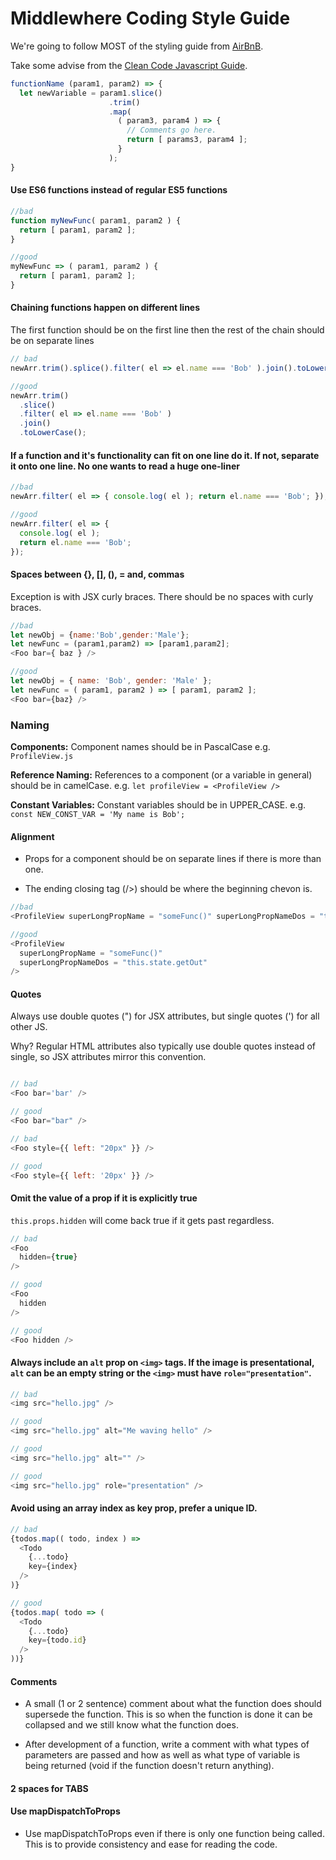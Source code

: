 # Middlewhere Coding Style Guide
We're going to follow MOST of the styling guide from [AirBnB](https://github.com/airbnb/javascript/tree/master/react).

Take some advise from the [Clean Code Javascript Guide](https://github.com/ryanmcdermott/clean-code-javascript).
```js
functionName (param1, param2) => {
  let newVariable = param1.slice()
                      .trim()
                      .map( 
                        ( param3, param4 ) => { 
                          // Comments go here.
                          return [ params3, param4 ];
                        }
                      );
}
```

#### Use ES6 functions instead of regular ES5 functions 

```js
//bad
function myNewFunc( param1, param2 ) {
  return [ param1, param2 ];
}

//good 
myNewFunc => ( param1, param2 ) {
  return [ param1, param2 ];
}
```

#### Chaining functions happen on different lines
The first function should be on the first line then the rest of the chain should be on separate lines

```js
// bad
newArr.trim().splice().filter( el => el.name === 'Bob' ).join().toLowerCase();

//good
newArr.trim()
  .slice()
  .filter( el => el.name === 'Bob' )
  .join()
  .toLowerCase();
```

#### If a function and it's functionality can fit on one line do it. If not, separate it onto one line. No one wants to read a huge one-liner

```js
//bad
newArr.filter( el => { console.log( el ); return el.name === 'Bob'; });

//good
newArr.filter( el => {
  console.log( el );
  return el.name === 'Bob';
});
```
#### Spaces between {}, [], (), = and, commas
Exception is with JSX curly braces. There should be no spaces with curly braces.

```js
//bad
let newObj = {name:'Bob',gender:'Male'};
let newFunc = (param1,param2) => [param1,param2];
<Foo bar={ baz } />

//good
let newObj = { name: 'Bob', gender: 'Male' };
let newFunc = ( param1, param2 ) => [ param1, param2 ];
<Foo bar={baz} />

```
### Naming 
**Components:** Component names should be in PascalCase e.g. `ProfileView.js`

**Reference Naming:** References to a component (or a variable in general) should be in camelCase. e.g. `let profileView = <ProfileView />`

**Constant Variables:** Constant variables should be in UPPER_CASE. e.g. `const NEW_CONST_VAR = 'My name is Bob';`

#### Alignment
* Props for a component should be on separate lines if there is more than one.

* The ending closing tag (/>) should be where the beginning chevon is. 



```js
//bad
<ProfileView superLongPropName = "someFunc()" superLongPropNameDos = "this.state.getOut" />

//good
<ProfileView 
  superLongPropName = "someFunc()" 
  superLongPropNameDos = "this.state.getOut" 
/>
```
#### Quotes
Always use double quotes (") for JSX attributes, but single quotes (') for all other JS.

Why? Regular HTML attributes also typically use double quotes instead of single, so JSX attributes mirror this convention.

```js

// bad
<Foo bar='bar' />

// good
<Foo bar="bar" />

// bad
<Foo style={{ left: "20px" }} />

// good
<Foo style={{ left: '20px' }} />
```

#### Omit the value of a prop if it is explicitly true
`this.props.hidden` will come back true if it gets past regardless.
```js
// bad
<Foo
  hidden={true}
/>

// good
<Foo
  hidden
/>

// good
<Foo hidden />

```

#### Always include an `alt` prop on `<img>` tags. If the image is presentational, `alt` can be an empty string or the `<img>` must have `role="presentation"`.
```js
// bad
<img src="hello.jpg" />

// good
<img src="hello.jpg" alt="Me waving hello" />

// good
<img src="hello.jpg" alt="" />

// good
<img src="hello.jpg" role="presentation" />
```

#### Avoid using an array index as key prop, prefer a unique ID.

```js
// bad
{todos.map(( todo, index ) =>
  <Todo
    {...todo}
    key={index}
  />
)}

// good
{todos.map( todo => (
  <Todo
    {...todo}
    key={todo.id}
  />
))}
```

#### Comments
* A small (1 or 2 sentence) comment about what the function does should supersede the function. This is so when the function is done it can be collapsed and we still know what the function does.

* After development of a function, write a comment with what types of parameters are passed and how as well as what type of variable is being returned (void if the function doesn't return anything).

#### 2 spaces for TABS
#### Use mapDispatchToProps 
* Use mapDispatchToProps even if there is only one function being called. This is to provide consistency and ease for reading the code.
